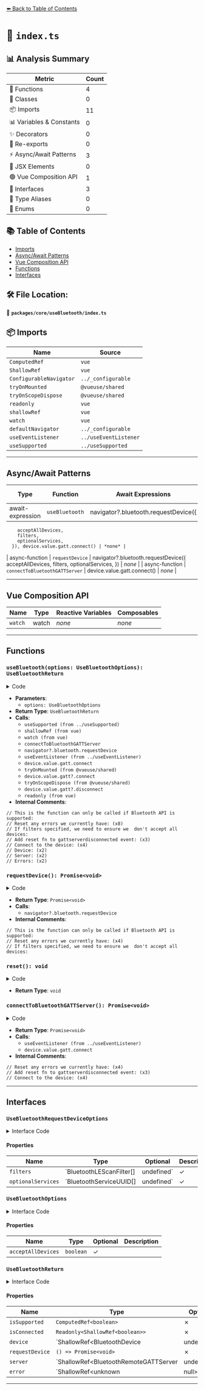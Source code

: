 [⬅️ Back to Table of Contents](../../../index.md)

# 📄 `index.ts`

## 📊 Analysis Summary

| Metric | Count |
|--------|-------|
| 🔧 Functions | 4 |
| 🧱 Classes | 0 |
| 📦 Imports | 11 |
| 📊 Variables & Constants | 0 |
| ✨ Decorators | 0 |
| 🔄 Re-exports | 0 |
| ⚡ Async/Await Patterns | 3 |
| 💠 JSX Elements | 0 |
| 🟢 Vue Composition API | 1 |
| 📐 Interfaces | 3 |
| 📑 Type Aliases | 0 |
| 🎯 Enums | 0 |

## 📚 Table of Contents

- [Imports](#imports)
- [Async/Await Patterns](#asyncawait-patterns)
- [Vue Composition API](#vue-composition-api)
- [Functions](#functions)
- [Interfaces](#interfaces)

## 🛠️ File Location:
📂 **`packages/core/useBluetooth/index.ts`**

## 📦 Imports

| Name | Source |
|------|--------|
| `ComputedRef` | `vue` |
| `ShallowRef` | `vue` |
| `ConfigurableNavigator` | `../_configurable` |
| `tryOnMounted` | `@vueuse/shared` |
| `tryOnScopeDispose` | `@vueuse/shared` |
| `readonly` | `vue` |
| `shallowRef` | `vue` |
| `watch` | `vue` |
| `defaultNavigator` | `../_configurable` |
| `useEventListener` | `../useEventListener` |
| `useSupported` | `../useSupported` |


---

## Async/Await Patterns

| Type | Function | Await Expressions | Promise Chains |
|------|----------|-------------------|----------------|
| await-expression | `useBluetooth` | navigator?.bluetooth.requestDevice({
        acceptAllDevices,
        filters,
        optionalServices,
      }), device.value.gatt.connect() | *none* |
| async-function | `requestDevice` | navigator?.bluetooth.requestDevice({
        acceptAllDevices,
        filters,
        optionalServices,
      }) | *none* |
| async-function | `connectToBluetoothGATTServer` | device.value.gatt.connect() | *none* |


---

## Vue Composition API

| Name | Type | Reactive Variables | Composables |
|------|------|-------------------|-------------|
| `watch` | watch | *none* | *none* |


---

## Functions

### `useBluetooth(options: UseBluetoothOptions): UseBluetoothReturn`

<details><summary>Code</summary>

```ts
export function useBluetooth(options?: UseBluetoothOptions): UseBluetoothReturn {
  let {
    acceptAllDevices = false,
  } = options || {}

  const {
    filters = undefined,
    optionalServices = undefined,
    navigator = defaultNavigator,
  } = options || {}

  const isSupported = useSupported(() => navigator && 'bluetooth' in navigator)

  const device = shallowRef<undefined | BluetoothDevice>()

  const error = shallowRef<unknown | null>(null)

  watch(device, () => {
    connectToBluetoothGATTServer()
  })

  async function requestDevice(): Promise<void> {
    // This is the function can only be called if Bluetooth API is supported:
    if (!isSupported.value)
      return

    // Reset any errors we currently have:
    error.value = null

    // If filters specified, we need to ensure we  don't accept all devices:
    if (filters && filters.length > 0)
      acceptAllDevices = false

    try {
      device.value = await navigator?.bluetooth.requestDevice({
        acceptAllDevices,
        filters,
        optionalServices,
      })
    }
    catch (err) {
      error.value = err
    }
  }

  const server = shallowRef<undefined | BluetoothRemoteGATTServer>()
  const isConnected = shallowRef(false)

  function reset() {
    isConnected.value = false
    device.value = undefined
    server.value = undefined
  }

  async function connectToBluetoothGATTServer() {
    // Reset any errors we currently have:
    error.value = null

    if (device.value && device.value.gatt) {
      // Add reset fn to gattserverdisconnected event:
      useEventListener(device, 'gattserverdisconnected', reset, { passive: true })

      try {
        // Connect to the device:
        server.value = await device.value.gatt.connect()
        isConnected.value = server.value.connected
      }
      catch (err) {
        error.value = err
      }
    }
  }

  tryOnMounted(() => {
    if (device.value)
      device.value.gatt?.connect()
  })

  tryOnScopeDispose(() => {
    if (device.value)
      device.value.gatt?.disconnect()
  })

  return {
    isSupported,
    isConnected: readonly(isConnected),
    // Device:
    device,
    requestDevice,
    // Server:
    server,
    // Errors:
    error,
  }
}
```
</details>

- **Parameters**:
  - `options: UseBluetoothOptions`
- **Return Type**: `UseBluetoothReturn`
- **Calls**:
  - `useSupported (from ../useSupported)`
  - `shallowRef (from vue)`
  - `watch (from vue)`
  - `connectToBluetoothGATTServer`
  - `navigator?.bluetooth.requestDevice`
  - `useEventListener (from ../useEventListener)`
  - `device.value.gatt.connect`
  - `tryOnMounted (from @vueuse/shared)`
  - `device.value.gatt?.connect`
  - `tryOnScopeDispose (from @vueuse/shared)`
  - `device.value.gatt?.disconnect`
  - `readonly (from vue)`
- **Internal Comments**:
```
// This is the function can only be called if Bluetooth API is supported:
// Reset any errors we currently have: (x8)
// If filters specified, we need to ensure we  don't accept all devices:
// Add reset fn to gattserverdisconnected event: (x3)
// Connect to the device: (x4)
// Device: (x2)
// Server: (x2)
// Errors: (x2)
```

### `requestDevice(): Promise<void>`

<details><summary>Code</summary>

```ts
async function requestDevice(): Promise<void> {
    // This is the function can only be called if Bluetooth API is supported:
    if (!isSupported.value)
      return

    // Reset any errors we currently have:
    error.value = null

    // If filters specified, we need to ensure we  don't accept all devices:
    if (filters && filters.length > 0)
      acceptAllDevices = false

    try {
      device.value = await navigator?.bluetooth.requestDevice({
        acceptAllDevices,
        filters,
        optionalServices,
      })
    }
    catch (err) {
      error.value = err
    }
  }
```
</details>

- **Return Type**: `Promise<void>`
- **Calls**:
  - `navigator?.bluetooth.requestDevice`
- **Internal Comments**:
```
// This is the function can only be called if Bluetooth API is supported:
// Reset any errors we currently have: (x4)
// If filters specified, we need to ensure we  don't accept all devices:
```

### `reset(): void`

<details><summary>Code</summary>

```ts
function reset() {
    isConnected.value = false
    device.value = undefined
    server.value = undefined
  }
```
</details>

- **Return Type**: `void`
### `connectToBluetoothGATTServer(): Promise<void>`

<details><summary>Code</summary>

```ts
async function connectToBluetoothGATTServer() {
    // Reset any errors we currently have:
    error.value = null

    if (device.value && device.value.gatt) {
      // Add reset fn to gattserverdisconnected event:
      useEventListener(device, 'gattserverdisconnected', reset, { passive: true })

      try {
        // Connect to the device:
        server.value = await device.value.gatt.connect()
        isConnected.value = server.value.connected
      }
      catch (err) {
        error.value = err
      }
    }
  }
```
</details>

- **Return Type**: `Promise<void>`
- **Calls**:
  - `useEventListener (from ../useEventListener)`
  - `device.value.gatt.connect`
- **Internal Comments**:
```
// Reset any errors we currently have: (x4)
// Add reset fn to gattserverdisconnected event: (x3)
// Connect to the device: (x4)
```


---

## Interfaces

### `UseBluetoothRequestDeviceOptions`

<details><summary>Interface Code</summary>

```ts
export interface UseBluetoothRequestDeviceOptions {
  /**
   *
   * An array of BluetoothScanFilters. This filter consists of an array
   * of BluetoothServiceUUIDs, a name parameter, and a namePrefix parameter.
   *
   */
  filters?: BluetoothLEScanFilter[] | undefined
  /**
   *
   * An array of BluetoothServiceUUIDs.
   *
   * @see https://developer.mozilla.org/en-US/docs/Web/API/BluetoothRemoteGATTService/uuid
   *
   */
  optionalServices?: BluetoothServiceUUID[] | undefined
}
```
</details>

#### Properties

| Name | Type | Optional | Description |
|------|------|----------|-------------|
| `filters` | `BluetoothLEScanFilter[] | undefined` | ✓ |  |
| `optionalServices` | `BluetoothServiceUUID[] | undefined` | ✓ |  |

### `UseBluetoothOptions`

<details><summary>Interface Code</summary>

```ts
export interface UseBluetoothOptions extends UseBluetoothRequestDeviceOptions, ConfigurableNavigator {
  /**
   *
   * A boolean value indicating that the requesting script can accept all Bluetooth
   * devices. The default is false.
   *
   * !! This may result in a bunch of unrelated devices being shown
   * in the chooser and energy being wasted as there are no filters.
   *
   *
   * Use it with caution.
   *
   * @default false
   *
   */
  acceptAllDevices?: boolean
}
```
</details>

#### Properties

| Name | Type | Optional | Description |
|------|------|----------|-------------|
| `acceptAllDevices` | `boolean` | ✓ |  |

### `UseBluetoothReturn`

<details><summary>Interface Code</summary>

```ts
export interface UseBluetoothReturn {
  isSupported: ComputedRef<boolean>
  isConnected: Readonly<ShallowRef<boolean>>
  device: ShallowRef<BluetoothDevice | undefined>
  requestDevice: () => Promise<void>
  server: ShallowRef<BluetoothRemoteGATTServer | undefined>
  error: ShallowRef<unknown | null>
}
```
</details>

#### Properties

| Name | Type | Optional | Description |
|------|------|----------|-------------|
| `isSupported` | `ComputedRef<boolean>` | ✗ |  |
| `isConnected` | `Readonly<ShallowRef<boolean>>` | ✗ |  |
| `device` | `ShallowRef<BluetoothDevice | undefined>` | ✗ |  |
| `requestDevice` | `() => Promise<void>` | ✗ |  |
| `server` | `ShallowRef<BluetoothRemoteGATTServer | undefined>` | ✗ |  |
| `error` | `ShallowRef<unknown | null>` | ✗ |  |


---